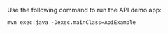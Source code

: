 Use the following command to run the API demo app:

```
mvn exec:java -Dexec.mainClass=ApiExample
```
